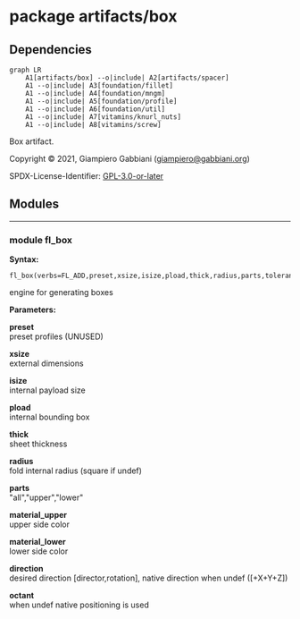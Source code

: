 # package artifacts/box

## Dependencies

```mermaid
graph LR
    A1[artifacts/box] --o|include| A2[artifacts/spacer]
    A1 --o|include| A3[foundation/fillet]
    A1 --o|include| A4[foundation/mngm]
    A1 --o|include| A5[foundation/profile]
    A1 --o|include| A6[foundation/util]
    A1 --o|include| A7[vitamins/knurl_nuts]
    A1 --o|include| A8[vitamins/screw]
```

Box artifact.

Copyright © 2021, Giampiero Gabbiani (giampiero@gabbiani.org)

SPDX-License-Identifier: [GPL-3.0-or-later](https://spdx.org/licenses/GPL-3.0-or-later.html)


## Modules

---

### module fl_box

__Syntax:__

    fl_box(verbs=FL_ADD,preset,xsize,isize,pload,thick,radius,parts,tolerance=0.3,material_upper,material_lower,fillet=true,direction,octant)

engine for generating boxes

__Parameters:__

__preset__  
preset profiles (UNUSED)

__xsize__  
external dimensions

__isize__  
internal payload size

__pload__  
internal bounding box

__thick__  
sheet thickness

__radius__  
fold internal radius (square if undef)

__parts__  
"all","upper","lower"

__material_upper__  
upper side color

__material_lower__  
lower side color

__direction__  
desired direction [director,rotation], native direction when undef ([+X+Y+Z])

__octant__  
when undef native positioning is used


